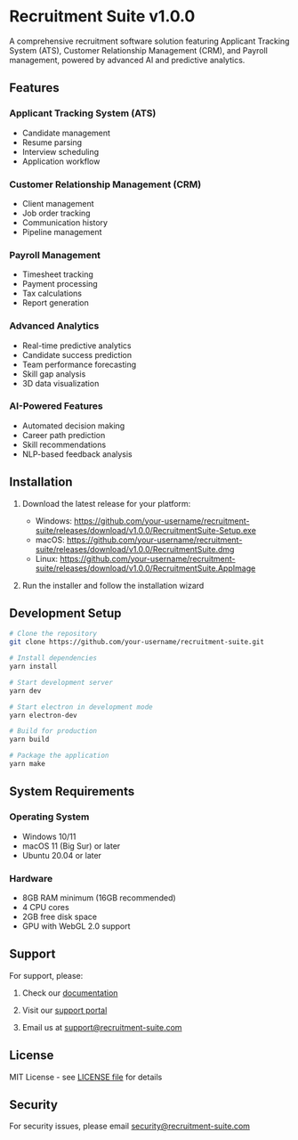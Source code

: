 # Recruitment Suite v1.0.0

A comprehensive recruitment software solution featuring Applicant Tracking System (ATS), Customer Relationship Management (CRM), and Payroll management, powered by advanced AI and predictive analytics.

## Features

### Applicant Tracking System (ATS)

- Candidate management
- Resume parsing
- Interview scheduling
- Application workflow

### Customer Relationship Management (CRM)

- Client management
- Job order tracking
- Communication history
- Pipeline management

### Payroll Management

- Timesheet tracking
- Payment processing
- Tax calculations
- Report generation

### Advanced Analytics

- Real-time predictive analytics
- Candidate success prediction
- Team performance forecasting
- Skill gap analysis
- 3D data visualization

### AI-Powered Features

- Automated decision making
- Career path prediction
- Skill recommendations
- NLP-based feedback analysis

## Installation

1. Download the latest release for your platform:

   - Windows: <https://github.com/your-username/recruitment-suite/releases/download/v1.0.0/RecruitmentSuite-Setup.exe>
   - macOS: <https://github.com/your-username/recruitment-suite/releases/download/v1.0.0/RecruitmentSuite.dmg>
   - Linux: <https://github.com/your-username/recruitment-suite/releases/download/v1.0.0/RecruitmentSuite.AppImage>

2. Run the installer and follow the installation wizard

## Development Setup

```bash
# Clone the repository
git clone https://github.com/your-username/recruitment-suite.git

# Install dependencies
yarn install

# Start development server
yarn dev

# Start electron in development mode
yarn electron-dev

# Build for production
yarn build

# Package the application
yarn make
```

## System Requirements

### Operating System

- Windows 10/11
- macOS 11 (Big Sur) or later
- Ubuntu 20.04 or later

### Hardware

- 8GB RAM minimum (16GB recommended)
- 4 CPU cores
- 2GB free disk space
- GPU with WebGL 2.0 support

## Support

For support, please:

1. Check our [documentation](https://docs.recruitment-suite.com)

2. Visit our [support portal](https://support.recruitment-suite.com)

3. Email us at [support@recruitment-suite.com](mailto:support@recruitment-suite.com)

## License

MIT License - see [LICENSE file](https://github.com/your-username/recruitment-suite/blob/main/LICENSE) for details

## Security

For security issues, please email [security@recruitment-suite.com](mailto:security@recruitment-suite.com)
